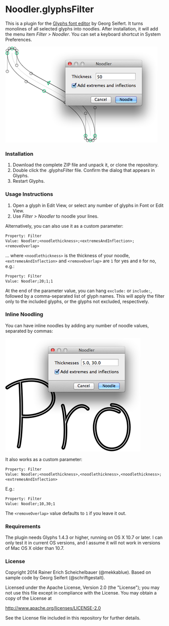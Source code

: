 # Noodler.glyphsFilter

This is a plugin for the [Glyphs font editor](http://glyphsapp.com/) by Georg Seifert.
It turns monolines of all selected glyphs into noodles. After installation, it will add the menu item *Filter > Noodler*. You can set a keyboard shortcut in System Preferences.

![Noodling a monoline.](Noodler.png "Noodler")

### Installation

1. Download the complete ZIP file and unpack it, or clone the repository.
2. Double click the .glyphsFilter file. Confirm the dialog that appears in Glyphs.
3. Restart Glyphs.

### Usage Instructions

1. Open a glyph in Edit View, or select any number of glyphs in Font or Edit View.
2. Use *Filter > Noodler* to noodle your lines.

Alternatively, you can also use it as a custom parameter:

	Property: Filter
	Value: Noodler;<noodlethickness>;<extremesAndInflection>;<removeOverlap>

... where `<noodlethickness>` is the thickness of your noodle, `<extremesAndInflection>` and `<removeOverlap>` are `1` for yes and `0` for no, e.g.:
	
	Property: Filter
	Value: Noodler;20;1;1

At the end of the parameter value, you can hang `exclude:` or `include:`, followed by a comma-separated list of glyph names. This will apply the filter only to the included glyphs, or the glyphs not excluded, respectively.

### Inline Noodling

You can have inline noodles by adding any number of noodle values, separated by commas:

![Inline-noodling a monoline.](Noodler_Inline.png "Noodle result with an inline")

It also works as a custom parameter:

	Property: Filter
	Value: Noodler;<noodlethickness>,<noodlethickness>,<noodlethickness>;<extremesAndInflection>

E.g.:

	Property: Filter
	Value: Noodler;10,30;1

The `<removeOverlap>` value defaults to `1` if you leave it out.

### Requirements

The plugin needs Glyphs 1.4.3 or higher, running on OS X 10.7 or later. I can only test it in current OS versions, and I assume it will not work in versions of Mac OS X older than 10.7.

### License

Copyright 2014 Rainer Erich Scheichelbauer (@mekkablue).
Based on sample code by Georg Seifert (@schriftgestalt).

Licensed under the Apache License, Version 2.0 (the "License");
you may not use this file except in compliance with the License.
You may obtain a copy of the License at

http://www.apache.org/licenses/LICENSE-2.0

See the License file included in this repository for further details.
